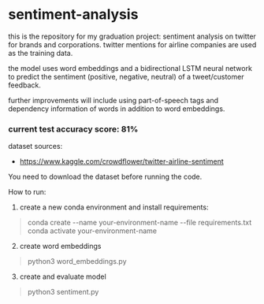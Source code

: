 # sentiment-analysis


this is the repository for my graduation project: 
sentiment analysis on twitter for brands and corporations. twitter mentions for airline companies are used as the training data.

the model uses word embeddings and a bidirectional LSTM neural network to predict the sentiment (positive, negative, neutral) of a tweet/customer feedback.

further improvements will include using part-of-speech tags and dependency information of words in addition to word embeddings.

### current test accuracy score: 81%

dataset sources:

- https://www.kaggle.com/crowdflower/twitter-airline-sentiment


You need to download the dataset before running the code. 

How to run:

1. create a new conda environment and install requirements:

> conda create --name your-environment-name --file requirements.txt
> conda activate your-environment-name
  
2. create word embeddings
  
> python3 word_embeddings.py
  
3. create and evaluate model
  
> python3 sentiment.py
  
